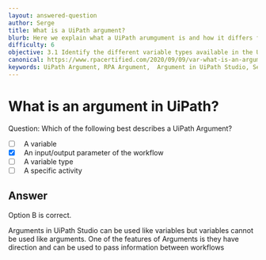 ```yaml
---
layout: answered-question
author: Serge
title: What is a UiPath argument?
blurb: Here we explain what a UiPath arumgument is and how it differs from variables and properties in UiPath Studio.
difficulty: 6
objective: 3.1 Identify the different variable types available in the UiPath Studio Variables panel
canonical: https://www.rpacertified.com/2020/09/09/var-what-is-an-argument.html
keywords: UiPath Argument, RPA Argument,  Argument in UiPath Studio, Set Argument
---
```


<h1>What is an argument in UiPath?</h1>

Question:  Which of the following best describes a UiPath Argument?

 - [ ] &nbsp;  A variable
 - [X] &nbsp;  An input/output parameter of the workflow
 - [ ] &nbsp;  A variable type
 - [ ] &nbsp;  A specific activity

## Answer

Option B is correct.

Arguments in UiPath Studio can be used like variables but variables cannot be used like arguments.  One of the features of Arguments is they have direction and can be used to pass information between workflows

